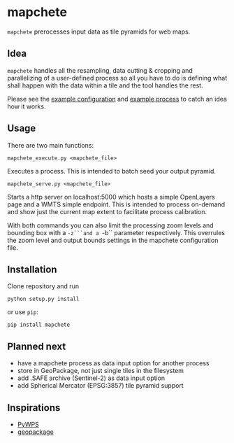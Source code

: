 # mapchete

``mapchete`` prerocesses input data as tile pyramids for web maps.

## Idea

``mapchete`` handles all the resampling, data cutting & cropping and parallelizing of a user-defined process so all you have to do is defining what shall happen with the data within a tile and the tool handles the rest.

Please see the [example configuration](test/example.mapchete) and [example process](test/example_process.py) to catch an idea how it works.

## Usage

There are two main functions:

```
mapchete_execute.py <mapchete_file>
```
Executes a process. This is intended to batch seed your output pyramid.

```
mapchete_serve.py <mapchete_file>
```

Starts a http server on localhost:5000 which hosts a simple OpenLayers page and a WMTS simple endpoint. This is intended to process on-demand and show just the current map extent to facilitate process calibration.

With both commands you can also limit the processing zoom levels and bounding box with a ``-z```and a ``-b`` parameter respectively. This overrules the zoom level and output bounds settings in the mapchete configuration file.

## Installation

Clone repository and run
```
python setup.py install
```

or use ``pip``:
```
pip install mapchete
```

## Planned next

* have a mapchete process as data input option for another process
* store in GeoPackage, not just single tiles in the filesystem
* add .SAFE archive (Sentinel-2) as data input option
* add Spherical Mercator (EPSG:3857) tile pyramid support

## Inspirations
* [PyWPS](http://pywps.wald.intevation.org/)
* [geopackage](https://github.com/opengeospatial/geopackage/)
